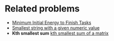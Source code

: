 
Related problems
=================

- [Minimum Initial Energy to Finish Tasks](https://leetcode.com/contest/weekly-contest-216/problems/minimum-initial-energy-to-finish-tasks/)
- [Smallest string with a given numeric value](https://leetcode.com/contest/weekly-contest-216/problems/smallest-string-with-a-given-numeric-value/)
- **Kth smallest sum** [kth smallest sum of a matrix](https://leetcode.com/problems/find-the-kth-smallest-sum-of-a-matrix-with-sorted-rows/)
